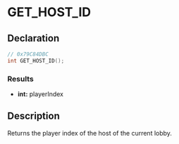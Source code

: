 # GET_HOST_ID

## Declaration
```cpp
// 0x79C84DBC
int GET_HOST_ID();
```

### Results
- **int:** playerIndex

## Description
Returns the player index of the host of the current lobby.